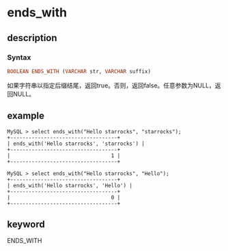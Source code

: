 # ends_with

## description

### Syntax

```Haskell
BOOLEAN ENDS_WITH (VARCHAR str, VARCHAR suffix)
```

如果字符串以指定后缀结尾，返回true。否则，返回false。任意参数为NULL，返回NULL。

## example

```Plain Text
MySQL > select ends_with("Hello starrocks", "starrocks");
+-----------------------------------+
| ends_with('Hello starrocks', 'starrocks') |
+-----------------------------------+
|                                 1 |
+-----------------------------------+

MySQL > select ends_with("Hello starrocks", "Hello");
+-----------------------------------+
| ends_with('Hello starrocks', 'Hello') |
+-----------------------------------+
|                                 0 |
+-----------------------------------+
```

## keyword

ENDS_WITH

